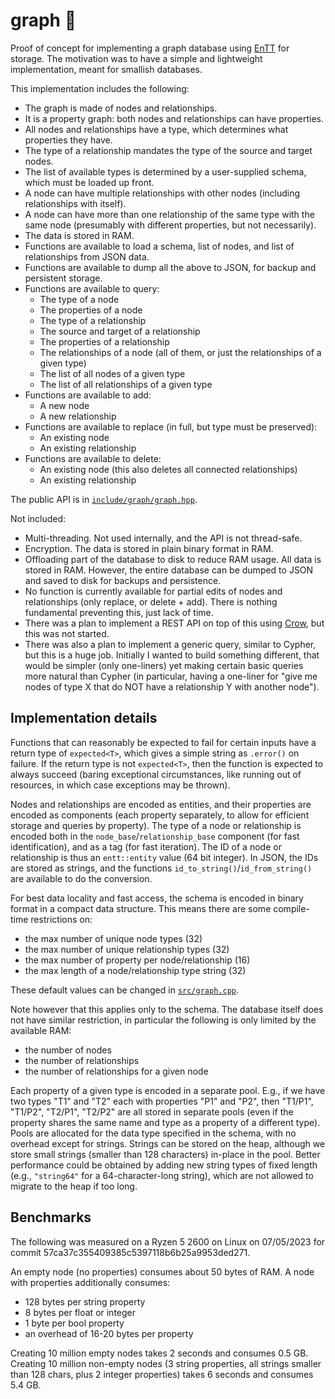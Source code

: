 # graph :shrug:

Proof of concept for implementing a graph database using [EnTT](https://github.com/skypjack/entt) for storage. The motivation was to have a simple and lightweight implementation, meant for smallish databases.

This implementation includes the following:
 - The graph is made of nodes and relationships.
 - It is a property graph: both nodes and relationships can have properties.
 - All nodes and relationships have a type, which determines what properties they have.
 - The type of a relationship mandates the type of the source and target nodes.
 - The list of available types is determined by a user-supplied schema, which must be loaded up front.
 - A node can have multiple relationships with other nodes (including relationships with itself).
 - A node can have more than one relationship of the same type with the same node (presumably with different properties, but not necessarily).
 - The data is stored in RAM.
 - Functions are available to load a schema, list of nodes, and list of relationships from JSON data.
 - Functions are available to dump all the above to JSON, for backup and persistent storage.
 - Functions are available to query:
   - The type of a node
   - The properties of a node
   - The type of a relationship
   - The source and target of a relationship
   - The properties of a relationship
   - The relationships of a node (all of them, or just the relationships of a given type)
   - The list of all nodes of a given type
   - The list of all relationships of a given type
 - Functions are available to add:
   - A new node
   - A new relationship
 - Functions are available to replace (in full, but type must be preserved):
   - An existing node
   - An existing relationship
 - Functions are available to delete:
   - An existing node (this also deletes all connected relationships)
   - An existing relationship

The public API is in [`include/graph/graph.hpp`](include/graph/graph.hpp).

Not included:
 - Multi-threading. Not used internally, and the API is not thread-safe.
 - Encryption. The data is stored in plain binary format in RAM.
 - Offloading part of the database to disk to reduce RAM usage. All data is stored in RAM. However, the entire database can be dumped to JSON and saved to disk for backups and persistence.
 - No function is currently available for partial edits of nodes and relationships (only replace, or delete + add). There is nothing fundamental preventing this, just lack of time.
 - There was a plan to implement a REST API on top of this using [Crow](https://github.com/CrowCpp/Crow), but this was not started.
 - There was also a plan to implement a generic query, similar to Cypher, but this is a huge job. Initially I wanted to build something different, that would be simpler (only one-liners) yet making certain basic queries more natural than Cypher (in particular, having a one-liner for "give me nodes of type X that do NOT have a relationship Y with another node").


## Implementation details

Functions that can reasonably be expected to fail for certain inputs have a return type of `expected<T>`, which gives a simple string as  `.error()` on failure. If the return type is not `expected<T>`, then the function is expected to always succeed (baring exceptional circumstances, like running out of resources, in which case exceptions may be thrown).

Nodes and relationships are encoded as entities, and their properties are encoded as components (each property separately, to allow for efficient storage and queries by property). The type of a node or relationship is encoded both in the `node_base`/`relationship_base` component (for fast identification), and as a tag (for fast iteration). The ID of a node or relationship is thus an `entt::entity` value (64 bit integer). In JSON, the IDs are stored as strings, and the functions `id_to_string()`/`id_from_string()` are available to do the conversion.

For best data locality and fast access, the schema is encoded in binary format in a compact data structure. This means there are some compile-time restrictions on:
 - the max number of unique node types (32)
 - the max number of unique relationship types (32)
 - the max number of property per node/relationship (16)
 - the max length of a node/relationship type string (32)

These default values can be changed in [`src/graph.cpp`](src/graph.cpp).

Note however that this applies only to the schema. The database itself does not have similar restriction, in particular the following is only limited by the available RAM:
 - the number of nodes
 - the number of relationships
 - the number of relationships for a given node

Each property of a given type is encoded in a separate pool. E.g., if we have two types "T1" and "T2" each with properties "P1" and "P2", then "T1/P1", "T1/P2", "T2/P1", "T2/P2" are all stored in separate pools (even if the property shares the same name and type as a property of a different type). Pools are allocated for the data type specified in the schema, with no overhead except for strings. Strings can be stored on the heap, although we store small strings (smaller than 128 characters) in-place in the pool. Better performance could be obtained by adding new string types of fixed length (e.g., `"string64"` for a 64-character-long string), which are not allowed to migrate to the heap if too long.


## Benchmarks

The following was measured on a Ryzen 5 2600 on Linux on 07/05/2023 for commit 57ca37c355409385c5397118b6b25a9953ded271.

An empty node (no properties) consumes about 50 bytes of RAM. A node with properties additionally consumes:
 - 128 bytes per string property
 - 8 bytes per float or integer
 - 1 byte per bool property
 - an overhead of 16-20 bytes per property

Creating 10 million empty nodes takes 2 seconds and consumes 0.5 GB. Creating 10 million non-empty nodes (3 string properties, all strings smaller than 128 chars, plus 2 integer properties) takes 6 seconds and consumes 5.4 GB.
